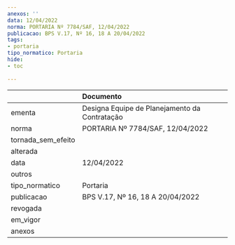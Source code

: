 ```yaml
---
anexos: ''
data: 12/04/2022
norma: PORTARIA Nº 7784/SAF, 12/04/2022
publicacao: BPS V.17, Nº 16, 18 A 20/04/2022
tags:
- portaria
tipo_normatico: Portaria
hide: 
- toc 
 
---
```


|                    | Documento                                     |
|:-------------------|:----------------------------------------------|
| ementa             | Designa Equipe de Planejamento da Contratação |
| norma              | PORTARIA Nº 7784/SAF, 12/04/2022              |
| tornada_sem_efeito |                                               |
| alterada           |                                               |
| data               | 12/04/2022                                    |
| outros             |                                               |
| tipo_normatico     | Portaria                                      |
| publicacao         | BPS V.17, Nº 16, 18 A 20/04/2022              |
| revogada           |                                               |
| em_vigor           |                                               |
| anexos             |                                               |